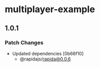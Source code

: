 # multiplayer-example

## 1.0.1
### Patch Changes

- Updated dependencies [0b66f10]
  - @rapidajs/rapida@0.0.6
